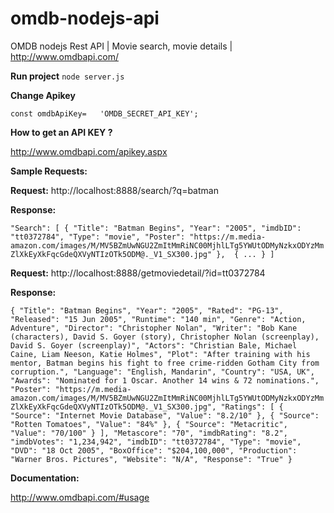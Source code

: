 # omdb-nodejs-api
OMDB nodejs Rest API | Movie search, movie details |  http://www.omdbapi.com/

**Run project**
`node server.js`

**Change Apikey**

`const omdbApiKey=   'OMDB_SECRET_API_KEY';`


**How to get an API KEY ?** 

http://www.omdbapi.com/apikey.aspx 


**Sample Requests:**


**Request:** http://localhost:8888/search/?q=batman

**Response:**

`"Search": [
    {
      "Title": "Batman Begins",
      "Year": "2005",
      "imdbID": "tt0372784",
      "Type": "movie",
      "Poster": "https://m.media-amazon.com/images/M/MV5BZmUwNGU2ZmItMmRiNC00MjhlLTg5YWUtODMyNzkxODYzMmZlXkEyXkFqcGdeQXVyNTIzOTk5ODM@._V1_SX300.jpg"
    },  {
    ...
    }
    ]`


**Request:** http://localhost:8888/getmoviedetail/?id=tt0372784

**Response:**

`{
  "Title": "Batman Begins",
  "Year": "2005",
  "Rated": "PG-13",
  "Released": "15 Jun 2005",
  "Runtime": "140 min",
  "Genre": "Action, Adventure",
  "Director": "Christopher Nolan",
  "Writer": "Bob Kane (characters), David S. Goyer (story), Christopher Nolan (screenplay), David S. Goyer (screenplay)",
  "Actors": "Christian Bale, Michael Caine, Liam Neeson, Katie Holmes",
  "Plot": "After training with his mentor, Batman begins his fight to free crime-ridden Gotham City from corruption.",
  "Language": "English, Mandarin",
  "Country": "USA, UK",
  "Awards": "Nominated for 1 Oscar. Another 14 wins & 72 nominations.",
  "Poster": "https://m.media-amazon.com/images/M/MV5BZmUwNGU2ZmItMmRiNC00MjhlLTg5YWUtODMyNzkxODYzMmZlXkEyXkFqcGdeQXVyNTIzOTk5ODM@._V1_SX300.jpg",
  "Ratings": [
    {
      "Source": "Internet Movie Database",
      "Value": "8.2/10"
    },
    {
      "Source": "Rotten Tomatoes",
      "Value": "84%"
    },
    {
      "Source": "Metacritic",
      "Value": "70/100"
    }
  ],
  "Metascore": "70",
  "imdbRating": "8.2",
  "imdbVotes": "1,234,942",
  "imdbID": "tt0372784",
  "Type": "movie",
  "DVD": "18 Oct 2005",
  "BoxOffice": "$204,100,000",
  "Production": "Warner Bros. Pictures",
  "Website": "N/A",
  "Response": "True"
}`



**Documentation:**

http://www.omdbapi.com/#usage

